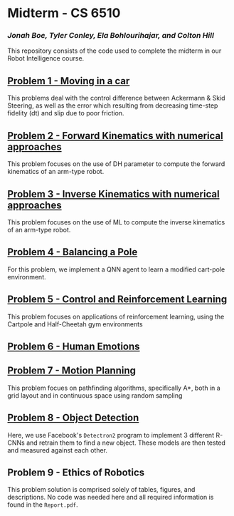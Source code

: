 # Midterm - CS 6510
### *Jonah Boe, Tyler Conley, Ela Bohlourihajar, and Colton Hill*
This repository consists of the code used to complete the midterm in our Robot Intelligence course.

## [Problem 1 - Moving in a car](problem01/)
This problems deal with the control difference between Ackermann & Skid Steering, as well as the error which resulting from decreasing time-step fidelity (dt) and slip due to poor friction.

## [Problem 2 - Forward Kinematics with numerical approaches](problem02/)
This problem focuses on the use of DH parameter to compute the forward kinematics of an arm-type robot.

## [Problem 3 - Inverse Kinematics with numerical approaches](problem03)
This problem focuses on the use of ML to compute the inverse kinematics of an arm-type robot.

## [Problem 4 - Balancing a Pole](problem04/)
For this problem, we implement a QNN agent to learn a modified cart-pole environment.

## [Problem 5 - Control and Reinforcement Learning](problem05/)
This problem focuses on applications of reinforcement learning, using the Cartpole and Half-Cheetah gym environments

## [Problem 6 - Human Emotions](problem06/)
## [Problem 7 - Motion Planning](problem07/)
This problem focues on pathfinding algorithms, specifically A\*, both in a grid layout and in continuous space using random sampling

## [Problem 8 - Object Detection](problem08/)
Here, we use Facebook's `Detectron2` program to implement 3 different R-CNNs and retrain them to find a new object. These models are then tested and measured against each other.

## Problem 9 - Ethics of Robotics
This problem solution is comprised solely of tables, figures, and descriptions. No code was needed here and all required information is found in the `Report.pdf`.
